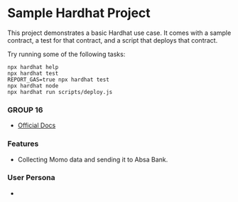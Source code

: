 # Sample Hardhat Project

This project demonstrates a basic Hardhat use case. It comes with a sample contract, a test for that contract, and a script that deploys that contract.

Try running some of the following tasks:

```shell
npx hardhat help
npx hardhat test
REPORT_GAS=true npx hardhat test
npx hardhat node
npx hardhat run scripts/deploy.js
```
### GROUP 16
- [Official Docs](https://hardhat.org)

### Features
- Collecting Momo data and sending it to Absa Bank.

### User Persona
- 


